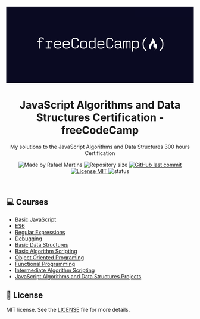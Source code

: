 <h1 align="center">
<br>
  <img src="freeCodeCamp-logo.png" alt="freeCodeCamp" >
<br>
<br>
JavaScript Algorithms and Data Structures Certification - freeCodeCamp
</h1>

<p align="center">My solutions to the JavaScript Algorithms and Data Structures 300 hours Certification</p>

<p align="center">
  <img src="https://img.shields.io/badge/made%20by-Rafael%20Martins-0a0a22?style=flat-square" alt="Made by Rafael Martins">
  <img alt="Repository size" src="https://img.shields.io/github/repo-size/martins-rafael/freeCodeCamp-JavaScript-Algorithms-and-Data-Structures-Certification?color=0a0a22&style=flat-square">
  <a href="https://github.com/martins-rafael/freeCodeCamp-JavaScript-Algorithms-and-Data-Structures-Certification/commits/master">
    <img alt="GitHub last commit" src="https://img.shields.io/github/last-commit/martins-rafael/freeCodeCamp-JavaScript-Algorithms-and-Data-Structures-Certification?color=0a0a22&style=flat-square">
  </a>
  <a href="https://opensource.org/licenses/MIT">
    <img src="https://img.shields.io/badge/License-MIT-0a0a22?style=flat-square" alt="License MIT">
  </a>
  <img src="https://img.shields.io/badge/status-IN%20PROGRESS-0a0a22?style=flat-square" alt="status">
</p>

<br>

## :computer: Courses
- [Basic JavaScript](01-basic-javascript)
- [ES6](02-es6)
- [Regular Expressions](03-regular-expressions)
- [Debugging](04-debugging)
- [Basic Data Structures](05-basic-data-structures)
- [Basic Algorithm Scripting](06-basic-algorithm-scripting)
- [Object Oriented Programing](07-object-oriented-programing)
- [Functional Programming](08-functional-programming)
- [Intermediate Algorithm Scripting](09-intermediate-algorithm-scripting)
- [JavaScript Algorithms and Data Structures Projects](10-javaScript-algorithms-and-data-structures-projects)

## :memo: License

MIT license. See the [LICENSE](/LICENSE) file for more details.
